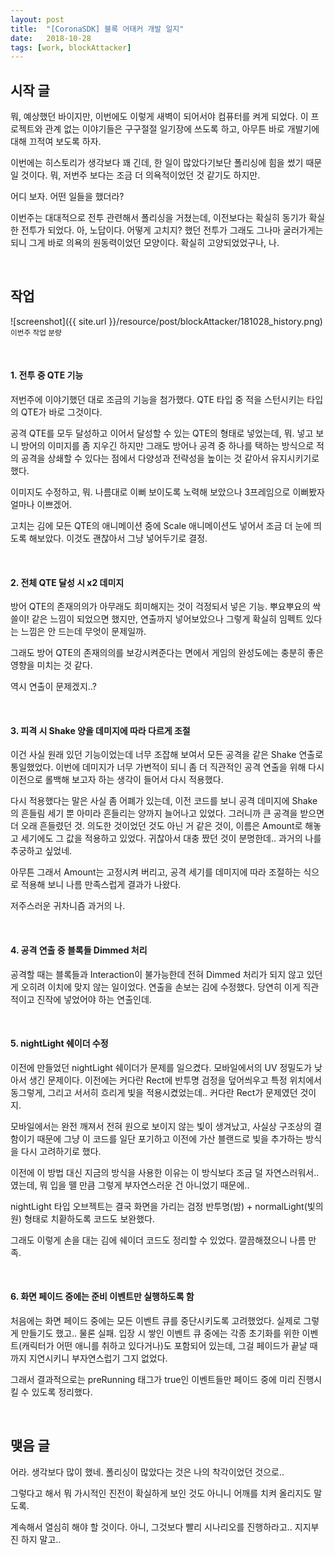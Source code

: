 ```yaml
---
layout: post
title:  "[CoronaSDK] 블록 어태커 개발 일지"
date:   2018-10-28
tags: [work, blockAttacker]
---
```


## 시작 글

  뭐, 예상했던 바이지만, 이번에도 이렇게 새벽이 되어서야 컴퓨터를 켜게 되었다.
  이 프로젝트와 관계 없는 이야기들은 구구절절 일기장에 쓰도록 하고, 아무튼 바로 개발기에 대해 끄적여 보도록 하자.

  이번에는 히스토리가 생각보다 꽤 긴데, 한 일이 많았다기보단 폴리싱에 힘을 썼기 때문일 것이다. 뭐, 저번주 보다는 조금 더 의욕적이었던 것 같기도 하지만.

  어디 보자. 어떤 일들을 했더라?

  이번주는 대대적으로 전투 관련해서 폴리싱을 거쳤는데, 이전보다는 확실히 동기가 확실한 전투가 되었다. 아, 노답이다. 어떻게 고치지? 했던 전투가 그래도 그나마 굴러가게는 되니 그게 바로 의욕의 원동력이었던 모양이다. 확실히 고양되었었구나, 나.

<br>

## 작업

![screenshot]({{ site.url }}/resource/post/blockAttacker/181028_history.png)
<br>
<small>이번주 작업 분량</small>

<br>
<h4> 1. 전투 중 QTE 기능</h4>

  저번주에 이야기했던 대로 조금의 기능을 첨가했다. QTE 타입 중 적을 스턴시키는 타입의 QTE가 바로 그것이다.

  공격 QTE를 모두 달성하고 이어서 달성할 수 있는 QTE의 형태로 넣었는데, 뭐. 넣고 보니 방어의 이미지를 좀 지우긴 하지만 그래도 방어나 공격 중 하나를 택하는 방식으로 적의 공격을 상쇄할 수 있다는 점에서 다양성과 전략성을 높이는 것 같아서 유지시키기로 했다.

  이미지도 수정하고, 뭐. 나름대로 이뻐 보이도록 노력해 보았으나 3프레임으로 이뻐봤자 얼마나 이쁘겠어.

  고치는 김에 모든 QTE의 애니메이션 중에 Scale 애니메이션도 넣어서 조금 더 눈에 띄도록 해보았다. 이것도 괜찮아서 그냥 넣어두기로 결정.

<br>
<h4> 2. 전체 QTE 달성 시 x2 데미지</h4>

  방어 QTE의 존재의의가 아무래도 희미해지는 것이 걱정되서 넣은 기능. 뿌요뿌요의 싹쓸이! 같은 느낌이 되었으면 했지만, 연출까지 넣어보았으나 그렇게 확실히 임펙트 있다는 느낌은 안 드는데 무엇이 문제일까.

  그래도 방어 QTE의 존재의의를 보강시켜준다는 면에서 게임의 완성도에는 충분히 좋은 영향을 미치는 것 같다.

  역시 연출이 문제겠지..?

<br>
<h4> 3. 피격 시 Shake 양을 데미지에 따라 다르게 조절</h4>

  이건 사실 원래 있던 기능이었는데 너무 조잡해 보여서 모든 공격을 같은 Shake 연출로 통일했었다. 이번에 데미지가 너무 가변적이 되니 좀 더 직관적인 공격 연출을 위해 다시 이전으로 롤백해 보고자 하는 생각이 들어서 다시 적용했다.

  다시 적용했다는 말은 사실 좀 어폐가 있는데, 이전 코드를 보니 공격 데미지에 Shake의 흔들림 세기 뿐 아미라 흔들리는 양까지 늘어나고 있었다. 그러니까 큰 공격을 받으면 더 오래 흔들렸던 것. 의도한 것이었던 것도 아닌 거 같은 것이, 이름은 Amount로 해놓고 세기에도 그 값을 적용하고 있었다. 귀찮아서 대충 짰던 것이 분명한데.. 과거의 나를 추궁하고 싶었네.

  아무튼 그래서 Amount는 고정시켜 버리고, 공격 세기를 데미지에 따라 조절하는 식으로 적용해 보니 나름 만족스럽게 결과가 나왔다.

  저주스러운 귀차니즘 과거의 나.

<br>
<h4> 4. 공격 연출 중 블록들 Dimmed 처리</h4>

  공격할 때는 블록들과 Interaction이 불가능한데 전혀 Dimmed 처리가 되지 않고 있던 게 오히려 이치에 맞지 않는 일이었다. 연출을 손보는 김에 수정했다. 당연히 이게 직관적이고 진작에 넣었어야 하는 연출인데.

<br>
<h4> 5. nightLight 쉐이더 수정</h4>

  이전에 만들었던 nightLight 쉐이더가 문제를 일으켰다. 모바일에서의 UV 정밀도가 낮아서 생긴 문제이다. 이전에는 커다란 Rect에 반투명 검정을 덮어씌우고 특정 위치에서 동그렇게, 그리고 서서히 흐리게 빛을 적용시켰었는데.. 커다란 Rect가 문제였던 것이지.

  모바일에서는 완전 깨져서 전혀 원으로 보이지 않는 빛이 생겨났고, 사실상 구조상의 결함이기 때문에 그냥 이 코드를 일단 포기하고 이전에 가산 블랜드로 빛을 추가하는 방식을 다시 고려하기로 했다.

  이전에 이 방법 대신 지금의 방식을 사용한 이유는 이 방식보다 조금 덜 자연스러워서.. 였는데, 뭐 입을 뗄 만큼 그렇게 부자연스러운 건 아니었기 때문에..

  nightLight 타입 오브젝트는 결국 화면을 가리는 검정 반투명(밤) + normalLight(빛의 원) 형태로 치홛하도록 코드도 보완했다.

  그래도 이렇게 손을 대는 김에 쉐이더 코드도 정리할 수 있었다. 깔끔해졌으니 나름 만족.

<br>
<h4> 6. 화면 페이드 중에는 준비 이벤트만 실행하도록 함</h4>

  처음에는 화면 페이드 중에는 모든 이벤트 큐를 중단시키도록 고려했었다. 실제로 그렇게 만들기도 했고.. 물론 실패. 입장 시 쌓인 이벤트 큐 중에는 각종 초기화를 위한 이벤트(캐릭터가 어떤 애니를 취하고 있다거나)도 포함되어 있는데, 그걸 페이드가 끝날 때까지 지연시키니 부자연스럽기 그지 없었다.

  그래서 결과적으로는 preRunning 태그가 true인 이벤트들만 페이드 중에 미리 진행시킬 수 있도록 정리했다.

<br>

## 맺음 글

  어라. 생각보다 많이 했네. 폴리싱이 많았다는 것은 나의 착각이었던 것으로..

  그렇다고 해서 뭐 가시적인 진전이 확실하게 보인 것도 아니니 어깨를 치켜 올리지도 말도록.

  계속해서 열심히 해야 할 것이다. 아니, 그것보다 빨리 시나리오를 진행하라고.. 지지부진 하지 말고..